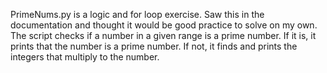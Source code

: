 PrimeNums.py is a logic and for loop exercise. Saw this in the documentation and thought it would be good practice to solve on my own. The script checks if a number in a given range is a prime number. If it is, it prints that the number is a prime number. If not, it finds and prints the integers that multiply to the number.
